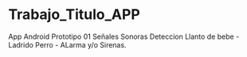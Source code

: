 # Trabajo_Titulo_APP
App Android
Prototipo 01
Señales Sonoras Deteccion 
Llanto de bebe - Ladrido Perro - ALarma y/o Sirenas.
